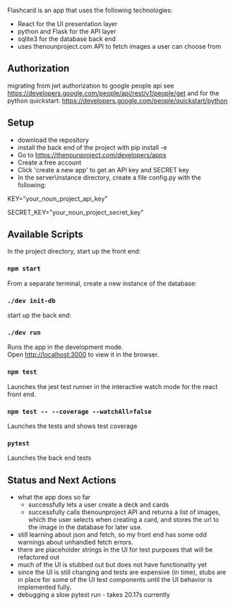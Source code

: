 Flashcard is an app that uses the following technologies:
- React for the UI presentation layer
- python and Flask for the API layer
- sqlite3 for the database back end
- uses thenounproject.com API to fetch images a user can choose from

## Authorization
migrating from jwt authorization to google people api
see https://developers.google.com/people/api/rest/v1/people/get
and for the python quickstart:
https://developers.google.com/people/quickstart/python


## Setup
- download the repository
- install the back end of the project with pip install -e
- Go to https://thenounproject.com/developers/apps
- Create a free account
- Click 'create a new app' to get an API key and SECRET key
- In the server\instance directory, create a file config.py with the following:

KEY="your_noun_project_api_key"

SECRET_KEY="your_noun_project_secret_key"

## Available Scripts

In the project directory, start up the front end:

### `npm start`

From a separate terminal, 
create a new instance of the database:

### `./dev init-db`

start up the back end:

### `./dev run`

Runs the app in the development mode.<br>
Open [http://localhost:3000](http://localhost:3000) to view it in the browser.

### `npm test`

Launches the jest test runner in the interactive watch mode for the react front end.<br>

### `npm test -- --coverage --watchAll=false`

Launches the tests and shows test coverage

### `pytest`

Launches the back end tests

## Status and Next Actions
- what the app does so far 
  - successfully lets a user create a deck and cards
  - successfully calls thenounproject API and returns a list of images, which the user selects when creating a card, and stores the url to the image in the database for later use.
- still learning about json and fetch, so my front end has some odd warnings about unhandled fetch errors.
- there are placeholder strings in the UI for test purposes that will be refactored out
- much of the UI is stubbed out but does not have functionality yet
- since the UI is still changing and tests are expensive (in time), stubs are in place for some of the UI test components until the UI behavior is implemented fully.
- debugging a slow pytest run - takes 20.17s currently
